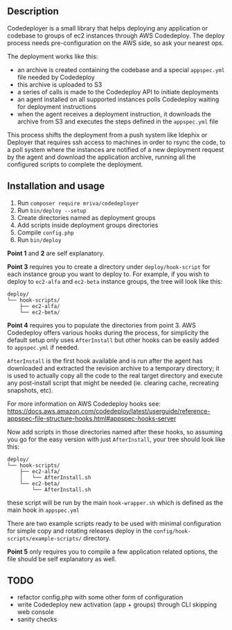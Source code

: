 ## Description
Codedeployer is a small library that helps deploying any application or codebase to groups of ec2 instances through AWS Codedeploy.
The deploy process needs pre-configuration on the AWS side, so ask your nearest ops.

The deployment works like this:
- an archive is created containing the codebase and a special `appspec.yml` file needed by Codedeploy
- this archive is uploaded to S3
- a series of calls is made to the Codedeploy API to initiate deployments
- an agent installed on all supported instances polls Codedeploy waiting for deployment instructions
- when the agent receives a deployment instruction, it downloads the archive from S3 and executes the steps defined in the `appspec.yml` file

This process shifts the deployment from a push system like Idephix or Deployer that requires ssh access to machines in order to rsync the code, to a poll system where the instances are notified of a new deployment request by the agent and download the application archive, running all the configured scripts to complete the deployment.

## Installation and usage
1. Run `composer require mriva/codedeployer`
2. Run `bin/deploy --setup`
3. Create directories named as deployment groups
4. Add scripts inside deployment groups directories
5. Compile `config.php`
6. Run `bin/deploy`

**Point 1** and **2** are self explanatory.

**Point 3** requires you to create a directory under `deploy/hook-script` for each instance group you want to deploy to.
For example, if you wish to deploy to `ec2-alfa` and `ec2-beta` instance groups, the tree will look like this:

```
deploy/
└── hook-scripts/
    ├── ec2-alfa/
    └── ec2-beta/
```

**Point 4** requires you to populate the directories from point 3.
AWS Codedeploy offers various hooks during the process, for simplicity the default setup only uses `AfterInstall` but other hooks can be easily added to `appspec.yml` if needed.

`AfterInstall` is the first hook available and is run after the agent has downloaded and extracted the revision archive to a temporary directory;
it is used to actually copy all the code to the real target directory and execute any post-install script that might be needed (ie. clearing cache, recreating snapshots, etc).

For more information on AWS Codedeploy hooks see: https://docs.aws.amazon.com/codedeploy/latest/userguide/reference-appspec-file-structure-hooks.html#appspec-hooks-server

Now add scripts in those directories named after these hooks, so assuming you go for the easy version with just `AfterInstall`, your tree should look like this:

```
deploy/
└── hook-scripts/
    ├── ec2-alfa/
    │   └── AfterInstall.sh
    └── ec2-beta/
        └── AfterInstall.sh

```

these script will be run by the main `hook-wrapper.sh` which is defined as the main hook in `appspec.yml`

There are two example scripts ready to be used with minimal configuration for simple copy and rotating releases deploy in the `config/hook-scripts/example-scripts/` directory.

**Point 5** only requires you to compile a few application related options, the file should be self explanatory as well.

## TODO
- refactor config.php with some other form of configuration
- write Codedeploy new activation (app + groups) through CLI skipping web console
- sanity checks
